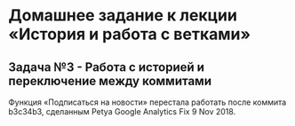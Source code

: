 # Домашнее задание к лекции «История и работа с ветками»
## Задача №3 - Работа с историей и переключение между коммитами

Функция «Подписаться на новости» перестала работать после коммита b3c34b3, 
сделанным Petya Google Analytics Fix   9 Nov 2018.
